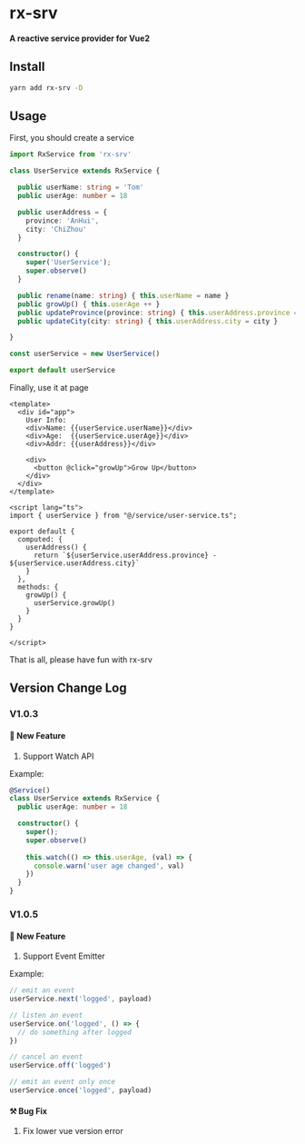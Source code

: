 # rx-srv

**A reactive service provider for Vue2**

## Install

```bash
yarn add rx-srv -D
```

## Usage

First, you should create a service

```typescript
import RxService from 'rx-srv'

class UserService extends RxService {

  public userName: string = 'Tom'
  public userAge: number = 18

  public userAddress = {
    province: 'AnHui',
    city: 'ChiZhou'
  }

  constructor() {
    super('UserService');
    super.observe()
  }

  public rename(name: string) { this.userName = name }
  public growUp() { this.userAge ++ }
  public updateProvince(province: string) { this.userAddress.province = province }
  public updateCity(city: string) { this.userAddress.city = city }

}

const userService = new UserService()

export default userService
```

Finally, use it at page

```vue
<template>
  <div id="app">
    User Info:
    <div>Name: {{userService.userName}}</div>
    <div>Age:  {{userService.userAge}}</div>
    <div>Addr: {{userAddress}}</div>

    <div>
      <button @click="growUp">Grow Up</button>
    </div>
  </div>
</template>

<script lang="ts">
import { userService } from "@/service/user-service.ts";

export default {
  computed: {
    userAddress() {
      return `${userService.userAddress.province} - ${userService.userAddress.city}`
    }
  },
  methods: {
    growUp() {
      userService.growUp()
    }
  }
}

</script>

```

That is all, please have fun with rx-srv

## Version Change Log

### V1.0.3
#### 🎉 New Feature
1. Support Watch API

Example: 

```typescript
@Service()
class UserService extends RxService {
  public userAge: number = 18

  constructor() {
    super();
    super.observe()
    
    this.watch(() => this.userAge, (val) => {
      console.warn('user age changed', val)
    })
  }
}
```

### V1.0.5
#### 🎉 New Feature
1. Support Event Emitter

Example: 

```typescript
// emit an event
userService.next('logged', payload)

// listen an event
userService.on('logged', () => {
  // do something after logged
})

// cancel an event
userService.off('logged')

// emit an event only once
userService.once('logged', payload)
```

#### ⚒ Bug Fix
1. Fix lower vue version error


